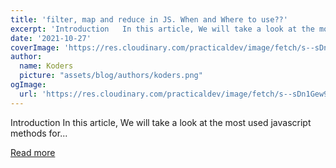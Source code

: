 ```yaml
---
title: 'filter, map and reduce in JS. When and Where to use??'
excerpt: 'Introduction   In this article, We will take a look at the most used javascript methods for...'
date: '2021-10-27'
coverImage: 'https://res.cloudinary.com/practicaldev/image/fetch/s--sDn1Gew9--/c_imagga_scale,f_auto,fl_progressive,h_420,q_auto,w_1000/https://dev-to-uploads.s3.amazonaws.com/uploads/articles/a133hjbjfi9wwcexub0m.png'
author:
  name: Koders
  picture: "assets/blog/authors/koders.png"
ogImage:
  url: 'https://res.cloudinary.com/practicaldev/image/fetch/s--sDn1Gew9--/c_imagga_scale,f_auto,fl_progressive,h_420,q_auto,w_1000/https://dev-to-uploads.s3.amazonaws.com/uploads/articles/a133hjbjfi9wwcexub0m.png'
---
```


Introduction   In this article, We will take a look at the most used javascript methods for...

[Read more](https://dev.to/nehal_mahida/filter-map-and-reduce-in-js-when-and-where-to-use-281c)
